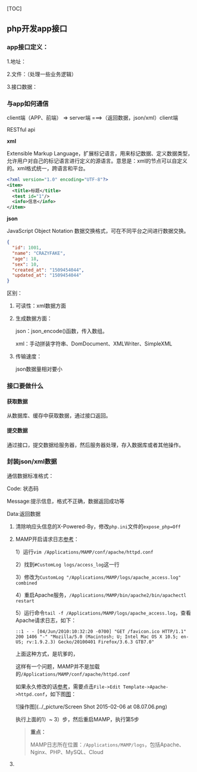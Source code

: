 [TOC]

## php开发app接口

### app接口定义：

1.地址：

2.文件：（处理一些业务逻辑）

3.接口数据：

### 与app如何通信

client端（APP、前端） => server端 ===>（返回数据，json/xml）client端

RESTful api

**xml**

Extensible Markup Language，扩展标记语言，用来标记数据、定义数据类型，允许用户对自己的标记语言进行定义的源语言。意思是：xml的节点可以自定义的。xml格式统一，跨语言和平台。

```xml
<?xml version="1.0" encoding="UTF-8"?>
<item>
  <title>标题</title>
  <test id="1"/>
  <info>信息</info>
</item>
```

**json**

JavaScript Object Notation 数据交换格式，可在不同平台之间进行数据交换。

```json
{
  "id": 1001,
  "name": "CRAZYFAKE",
  "age": 18,
  "sex": 10,
  "created_at": "1509454044",
  "updated_at": "1509454044"
}
```

区别：

1. 可读性：xml数据方面

2. 生成数据方面：

   json：json_encode()函数，传入数组。

   xml：手动拼装字符串、DomDocument、XMLWriter、SimpleXML

3. 传输速度：

   json数据量相对要小

### 接口要做什么

#### 获取数据

从数据库、缓存中获取数据，通过接口返回。

#### 提交数据

通过接口，提交数据给服务器，然后服务器处理，存入数据库或者其他操作。

### 封装json/xml数据

通信数据标准格式：

Code: 状态码

Message:提示信息，格式不正确，数据返回成功等

Data:返回数据



1. 清除响应头信息的X-Powered-By，修改`php.ini`文件的`expose_php=Off`

2. MAMP开启请求日志[参考](https://sites.google.com/site/mamppro/en/mamp/faq/where-can-i-find-the-logs/how-can-i-enable-the-apache-access-logs)：

   1）运行`vim /Applications/MAMP/conf/apache/httpd.conf`

   2）找到`#CustomLog logs/access_log`这一行

   3）修改为`CustomLog "/Applications/MAMP/logs/apache_access.log" combined`

   4）重启Apache服务，`/Applications/MAMP/bin/apache2/bin/apachectl restart`

   5）运行命令`tail -f /Applications/MAMP/logs/apache_access.log`，查看Apache请求日志，如下：

   ```
   ::1 - - [04/Jun/2010:10:32:20 -0700] "GET /favicon.ico HTTP/1.1" 200 1406 "-" "Mozilla/5.0 (Macintosh; U; Intel Mac OS X 10.5; en-US; rv:1.9.2.3) Gecko/20100401 Firefox/3.6.3 GTB7.0"
   ```

   上面这种方式，是坑爹的，

   这样有一个问题，MAMP并不是加载的`/Applications/MAMP/conf/apache/httpd.conf`

   如果永久修改的话[参考](http://blog-en.mamp.info/2015/02/editing-your-httpdconf-file-in-mamp-pro.html)，需要点击`File->Edit Template->Apache->httpd.conf`，如下图[图](http://2.bp.blogspot.com/-QCjkNUlt0EE/VOWcf3R5t4I/AAAAAAAAAd8/J4Q9KD509N8/s1600/Screen%2BShot%2B2015-02-06%2Bat%2B08.07.06.png)：

   ![操作图](../_picture/Screen Shot 2015-02-06 at 08.07.06.png)

   执行上面的1）~ 3）步，然后重启MAMP，执行第5步

   >  **重点：**
   >
   > MAMP日志所在位置：`/Applications/MAMP/logs`，包括Apache、Nginx、PHP、MySQL、Cloud

3. ​

   ​